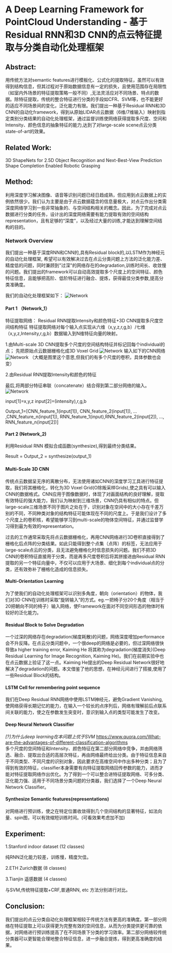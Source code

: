 # A Deep Learning Framework for PointCloud Understanding - 基于Residual RNN和3D CNN的点云特征提取与分类自动化处理框架


## Abstract:
用传统方法对semantic features进行模板化、公式化的提取特征，虽然可以有效得到结构信息，但其过程对于原始数据信息有一定的损失，且使用范围存在局限性（如室内外场景的特征提取策略一般不同）,无法灵活应对不同场景、特点的数据。除特征提取，传统的整合特征进行分类的手段如CFR、SVM等，也不能更好的适应不同场景间的变化，泛化能力有限。我们提出一种基于Residual RNN和3D CNN的自动化framework，得到从原始LIDAR点云数据（6维/7维输入）映射到指定类别分类结果的自动化处理框架，通过监督训练使网络获得提取多尺度、空间和Intensity、颜色信息的抽象特征的能力,达到了对large-scale scene点云分类state-of-art的效果。  

## Related Work:
3D ShapeNets for 2.5D Object Recognition and Next-Best-View Prediction  
Shape Completion Enabled Robotic Grasping

## Method:

利用深度学习解决图像、语音等识别问题已经日趋成熟，但应用到点云数据上的实例依然很少。我们认为主要是由于点云数据蕴含的信息量极大，对点云作出分类需深度网络学习到一些非常抽象的、与空间结构相关的概念。因此，为了完成对点云数据进行分类的任务，设计出的深度网络需要有能力提取有效的空间结构representation，且有足够的“深度”，以及经过大量的训练,才能达到理解空间结构的目的。


### Network Overview
我们提出一种基于深度RNN和CNN的,具有Residual block的,以LSTM作为神经元的自动化处理框架, 希望可以有效解决过去在点云分类问题上方法的泛化能力差、精度低的问题，同时兼顾到"过深"的网络存在的degradation,训练时间长、收敛慢的问题。我们提出的framework可以自动高效提取多个尺度上的空间特征、颜色特征信息，且能够把高阶、低阶特征进行融合、提炼，获得最佳分类参数,提高分类准确度。

我们的自动化处理框架如下：
![Network](https://github.com/hardyqr/Learning_Notes_of_DL_Models/blob/master/Point_Cloud_Classification/3DCNN%2BResidualRNN.jpeg)
#### Part 1 （Network_1）
特征提取网络：
Residual RNN提取Intensity和颜色特征+3D CNN提取多尺度空间结构特征
特征提取网络对每个输入点实现从六维（x,y,z,r,g,b）/七维（x,y,z,Intensity,r,g,b）数据输入到N维特征向量的映射。

1.由Multi-scale 3D CNN提取多个尺度的空间结构特征并标记回每个individual的点；
先把原始点云数据栅格化成3D Voxel Grid
![Network](https://github.com/hardyqr/Learning_Notes_of_DL_Models/blob/master/Point_Cloud_Classification/PointcloudtoVoxelgrid.jpeg)
输入如下的CNN网络
![Network](https://github.com/hardyqr/Learning_Notes_of_DL_Models/blob/master/Point_Cloud_Classification/3DCNN.png)
（大概是图里这个意思,但我们的有多个尺度的卷积，具体参数也会变）


2.由Residual RNN提取Intensity和颜色的特征


最后,将两部分特征串联（concatenate）结合得到第二部分网络的输入。
![Network](https://github.com/hardyqr/Learning_Notes_of_DL_Models/blob/master/Point_Cloud_Classification/Combine_Representation.png)

input[1]=x,y,z
input[2]=(intensity),r,g,b

Output_1=[CNN_feature_1(input[1]), CNN_feature_2(input[1]), ... ,CNN_feature_n(input[1]), RNN_feature_1(input),RNN_feature_2(input[2]), ..., RNN_feature_n(input[2])]

#### Part 2 (Network_2)

利用Residual RNN 模拟合成函数(synthesize),得到最终分类结果。

Result = Output_2 = synthesize(output_1)


###
#### Multi-Scale 3D CNN
传统点云数据呈无序的离散分布，无法使用诸如CNN的深度学习工具进行特征提取，我们将其栅格化，转化为3D Voxel Grid(O除叛采样Grids),使之具有可以输入CNN的数据格式。CNN应用于图像数据时，体现了对画面结构的良好理解，提取有效特征的强大能力，我们认为映射到三维场景，CNN仍具有相似的特点。但large-scale三维场景不同于图片之处在于，识别对象在空间中的大小存在千差万别的不同，不同种类对象的结构特征可能体现在不同的尺度上。于是我们设计了多个尺度上的卷积核，希望能够学习到multi-scale的物体空间特征，并通过监督学习得到最为有效的representation。

过去的工作通常采取先将点云数据栅格化，再用CNN网络进行3D卷积直接得到了栅格化后点阵的分类结果。如此只能得到整个点集（点阵）的标签，无法应用于large-scale点云的分类，且无法避免栅格化时信息损失的问题。我们不把3D CNN的卷积特征直接用于分类，而是再多尺度卷积后将其拼接进由Residual RNN提取的另一个特征向量中，不仅可以应用于大场景、细化到每个individual点的分类，还有效弥补了栅格化造成的信息损失。

#### Multi-Orientation Learning
为了使我们的自动化处理框架可以识别多角度，朝向（orientation）的物体，我们对3D CNN在训练时采取“旋转输入”的方式。eg.一把椅子分20个角度（相当于20把朝向不同的椅子）输入网络，使Framework在面对不同空间形态的物体时有较好的泛化能力。

#### Residual Block to Solve Degradation
一个过深的网络存在degradation(梯度耗散)的问题，网络深度增加performance会不升反降。在点云分类问题中，一个很deep的网络是必要的，但过深网络很快导致a higher training error, Kaiming He 将其称为degradation(梯度消失)(Deep Residual Learning for Image Recognition, Kaiming He)。我们在前期实验中也在点云数据上验证了这一点。Kaiming He提出的Deep Residual Network很好地解决了degradation的问题。本文借鉴了他的思想，在神经元间进行了搭接,使用了一些Residual Block的结构。

#### LSTM Cell for remembering point sequence
我们在Deep Residual RNN网络中使用LSTM神经元，避免Gradient Vanishing,使网络获得长期记忆的能力，在输入一个较长的点序列后，网络有理解前后点联系间关联的能力，使之在参数发生突变时，意识到输入点的类型可能发生了改变。

#### Deep Neural Network Classifier
*[?]为什么deep learning在本问题上优于SVM*
https://www.quora.com/What-are-the-advantages-of-different-classification-algorithms  
多个尺度的空间特征和Intensity、颜色特征在第二部分网络中竞争，并由网络筛选、融合、提取出合适的高层次特征，再由网络最终给出分类。由于特征信息来自于不同类型、不同尺度的识别对象，因此要求在高维空间中作出多种分类；且为了得到有效的特征，classifier本身需要有向特征提取网络回传参数的能力，进而才能对特征提取网络作出优化。为了得到一个可以整合进特征提取网络、可多分类、泛化能力强、适用于不同场景分类问题的分类器，我们选择了一个Deep Neural Network Classifier。

#### Synthesize Semantic features(representations)
对网络进行预训练，使之在特定位置收敛得到几个空间结构的显著特征，如法向量、spin图，可以有效缩短训练时间。(可看效果考虑加不加)


## Experiment:

1.Stanford indoor dataset (12 classes)

纯RNN泛化能力较差，训练慢，精度欠佳。


2.ETH Zurich数据 (8 classes)

3.Tianjin 遥感数据 (4 classes)

与SVM,传统特征提取+CRF,普通RNN, etc 方法分别进行对比。

## Conclusion:

我们提出的点云分类自动化处理框架相较于传统方法有更高的准确度。第一部分网络在特征提取上可以获得更为完整有效的空间信息，从而为分类提供更可靠的依据，对网络进行预训练提高了在不同场景下分类的学习效率。第二部分网络较传统分类器可以更智能合理地整合特征信息，进一步融合提炼，得到更高准确度的结果。
